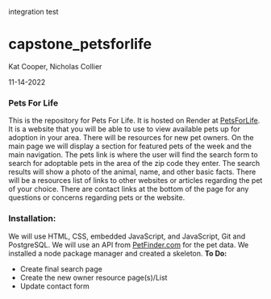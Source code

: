 integration test
# capstone_petsforlife
Kat Cooper, Nicholas Collier

11-14-2022
### Pets For Life

This is the repository for Pets For Life. It is hosted on Render at [PetsForLife](https://pets-for-life.onrender.com/). It is a website that you will be able to use to view available pets up for adoption in your area. There will be resources for new pet owners. On the main page we will display a section for featured pets of the week and the main navigation.  The pets link is where the user will find the search form to search for adoptable pets in the area of the zip code they enter. The search results will show a photo of the animal, name, and other basic facts. There will be a resources list of links to other websites or articles regarding the pet of your choice. There are contact links at the bottom of the page for any questions or concerns regarding pets or the website. 
### Installation:
We will use HTML, CSS, embedded JavaScript, and JavaScript, Git and PostgreSQL. We will use an API from [PetFinder.com](https://www.petfinder.com/developers/) for the pet data. We installed a node package manager and created a skeleton.
**To Do:**
- Create final search page
- Create the new owner resource page(s)/List 
- Update contact form
